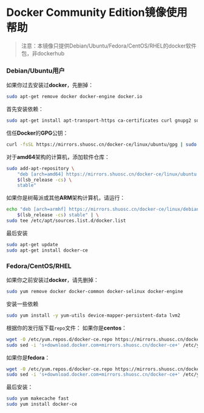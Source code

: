 #  Docker Community Edition镜像使用帮助

> 注意：本镜像只提供Debian/Ubuntu/Fedora/CentOS/RHEL的docker软件包，非dockerhub

###  Debian/Ubuntu用户 

如果你过去安装过**docker**，先删掉：
```bash
sudo apt-get remove docker docker-engine docker.io
```
首先安装依赖：
```bash
sudo apt-get install apt-transport-https ca-certificates curl gnupg2 software-properties-common
```
信任**Docker**的**GPG**公钥：
```bash
curl -fsSL https://mirrors.shuosc.cn/docker-ce/linux/ubuntu/gpg | sudo apt-key add -
```
对于**amd64**架构的计算机，添加软件仓库：
```bash
sudo add-apt-repository \ 
    "deb [arch=amd64] https://mirrors.shuosc.cn/docker-ce/linux/ubuntu \
    $(lsb_release -cs) \
    stable"
```
如果你是树莓派或其他**ARM**架构计算机，请运行：
```bash
echo "deb [arch=armhf] https://mirrors.shuosc.cn/docker-ce/linux/debian \
    $(lsb_release -cs) stable" | \
sudo tee /etc/apt/sources.list.d/docker.list
```
最后安装
```bash
sudo apt-get update
sudo apt-get install docker-ce
```

###  Fedora/CentOS/RHEL

如果你之前安装过**docker**，请先删掉：

```bash
sudo yum remove docker docker-common docker-selinux docker-engine
```

安装一些依赖

```bash
sudo yum install -y yum-utils device-mapper-persistent-data lvm2
```

根据你的发行版下载`repo`文件： 
如果你是**centos**：
```bash
wget -O /etc/yum.repos.d/docker-ce.repo https://mirrors.shuosc.cn/docker-ce/linux/centos/docker-ce.repo
sudo sed -i 's+download.docker.com+mirrors.shuosc.cn/docker-ce+' /etc/yum.repos.d/docker-ce.repo
```
如果你是**fedora**：   
```bash
wget -O /etc/yum.repos.d/docker-ce.repo https://mirrors.shuosc.cn/docker-ce/linux/fedora/docker-ce.repo
sudo sed -i 's+download.docker.com+mirrors.shuosc.cn/docker-ce+' /etc/yum.repos.d/docker-ce.repo
```
最后安装：
```bash
sudo yum makecache fast
sudo yum install docker-ce
```